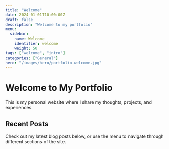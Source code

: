 ```yaml
---
title: "Welcome"
date: 2024-01-01T10:00:00Z
draft: false
description: "Welcome to my portfolio"
menu:
  sidebar:
    name: Welcome
    identifier: welcome
    weight: 50
tags: ["welcome", "intro"]
categories: ["General"]
hero: "/images/hero/portfolio-welcome.jpg"
---
```


# Welcome to My Portfolio

This is my personal website where I share my thoughts, projects, and experiences.

## Recent Posts

Check out my latest blog posts below, or use the menu to navigate through different sections of the site.